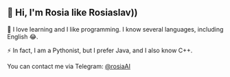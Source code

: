## 👋 Hi, I'm Rosia like Rosiaslav))

🌱 I love learning and I like programming. I know several languages, including English 😂.

⚡ In fact, I am a Pythonist, but I prefer Java, and I also know C++.

You can contact me via Telegram: [@rosiaAI](https://t.me/rosiaAI)


<!--
**rosiaAI/rosiaAI** is a ✨ _special_ ✨ repository because its `README.md` (this file) appears on your GitHub profile.

Here are some ideas to get you started:

- 🔭 I’m currently working on ...
- 🌱 I’m currently learning ...
- 👯 I’m looking to collaborate on ...
- 🤔 I’m looking for help with ...
- 💬 Ask me about ...
- 📫 How to reach me: ...
- 😄 Pronouns: ...
- ⚡ Fun fact: ...
-->
